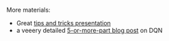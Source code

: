 More materials:
- Great [tips and tricks presentation](http://rll.berkeley.edu/deeprlcourse/docs/nuts-and-bolts.pdf)
- a veeery detailed [5-or-more-part blog post](https://jaromiru.com/2016/09/27/lets-make-a-dqn-theory/) on DQN
